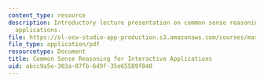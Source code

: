 ```yaml
---
content_type: resource
description: Introductory lecture presentation on common sense reasoning for interactive
  applications.
file: https://ol-ocw-studio-app-production.s3.amazonaws.com/courses/mas-964-common-sense-reasoning-for-interactive-applications-fall-2002/abcc9a5e303a07fb6d9f35e65589f840_lec_noter_henry_1.pdf
file_type: application/pdf
resourcetype: Document
title: Common Sense Reasoning for Interactive Applications
uid: abcc9a5e-303a-07fb-6d9f-35e65589f840
---
```

